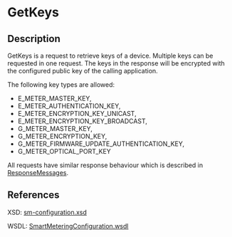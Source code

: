 <!--
SPDX-FileCopyrightText: Contributors to the GXF project

SPDX-License-Identifier: Apache-2.0
-->

# GetKeys

## Description

GetKeys is a request to retrieve keys of a device. Multiple keys can be requested in one request. The keys in the response will be encrypted with the configured public key of the calling application.

The following key types are allowed:

* E\_METER\_MASTER\_KEY,
* E\_METER\_AUTHENTICATION\_KEY,
* E\_METER\_ENCRYPTION\_KEY\_UNICAST,
* E\_METER\_ENCRYPTION\_KEY\_BROADCAST,
* G\_METER\_MASTER\_KEY,
* G\_METER\_ENCRYPTION\_KEY,
* G\_METER\_FIRMWARE\_UPDATE\_AUTHENTICATION\_KEY,
* G\_METER\_OPTICAL\_PORT\_KEY

All requests have similar response behaviour which is described in [ResponseMessages](../../responsemessages.md).

## References

XSD: [sm-configuration.xsd](https://github.com/OSGP/open-smart-grid-platform/blob/development/osgp/shared/osgp-ws-smartmetering/src/main/resources/schemas/sm-configuration.xsd)

WSDL: [SmartMeteringConfiguration.wsdl](https://github.com/OSGP/open-smart-grid-platform/blob/development/osgp/shared/osgp-ws-smartmetering/src/main/resources/SmartMeteringConfiguration.wsdl)

